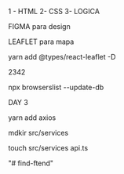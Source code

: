 1 - HTML
2- CSS
3- LOGICA





FIGMA para design

LEAFLET para mapa

yarn add @types/react-leaflet -D

2342


npx browserslist --update-db






DAY 3


yarn add axios


mdkir src/services

touch src/services api.ts











"# find-ftend" 
